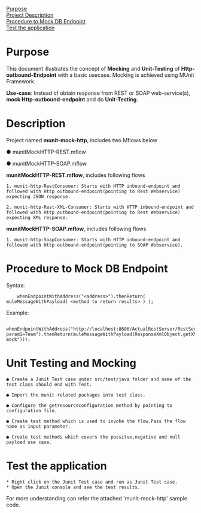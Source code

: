 [Purpose](#purpose)  
[Project Description](#description)  
[Procedure to Mock DB Endpoint](#procedure-to-mock-db-endpoint)  
[Test the application](#test-the-application)  


Purpose
===========

This document illustrates the concept of **Mocking** and **Unit-Testing** of **Http-outbound-Endpoint** with a basic usecase.
Mocking is achieved using MUnit Framework.

**Use-case**: Instead of obtain response from REST or SOAP web-service(s), **mock Http-outbound-endpoint** and do **Unit-Testing**.

Description
========================

Project named **munit-mock-http**, includes two Mflows below

● munitMockHTTP-REST.mflow

● munitMockHTTP-SOAP.mflow

**munitMockHTTP-REST.mflow**, includes following flows

	1. munit-http-RestConsumer: Starts with HTTP inbound-endpoint and followed with Http outbound-endpoint(pointing to Rest Webservice) expecting JSON response.

	2. munit-http-Rest-XML-Consumer: Starts with HTTP inbound-endpoint and followed with Http outbound-endpoint(pointing to Rest Webservice) expecting XML response.

**munitMockHTTP-SOAP.mflow**, includes following flows

	1. munit-http-SoapConsumer: Starts with HTTP inbound-endpoint and followed with Http outbound-endpoint(pointing to SOAP Webservice).


Procedure to Mock DB Endpoint
================================================

Syntax:

		whenEndpointWithAddress("<address>").thenReturn( muleMessageWithPayload( <method to return results> ) );
		

Example:

		whenEndpointWithAddress("http://localhost:8686/ActualRestServer/RestServerClass?param1=Team").thenReturn(muleMessageWithPayload(ResponseXmlObject.getXMLData("Team mock")));

		
Unit Testing and Mocking
================================================

	● Create a Junit Test case under src/test/java folder and name of the test class should end with Test.

	● Import the munit related packages into test class.

	● Configure the getresourceconfiguration method by pointing to configuration file.

	● Create test method which is used to invoke the flow.Pass the flow name as input parameter.

	● Create test methods which covers the possitve,negative and null payload use case.


Test the application
==================
	* Right click on the Junit Test case and run as Junit Test case.
	* Open the Junit console and see the test results.

For more understanding can refer the attached 'munit-mock-http' sample code.
